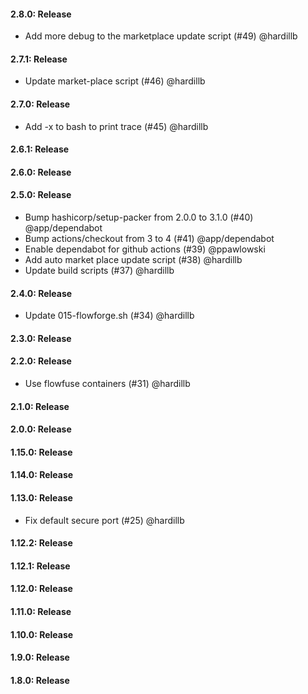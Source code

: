 #### 2.8.0: Release

 - Add more debug to the marketplace update script (#49) @hardillb

#### 2.7.1: Release
 
 - Update market-place script (#46) @hardillb
 
#### 2.7.0: Release

 - Add -x to bash to print trace (#45) @hardillb

#### 2.6.1: Release


#### 2.6.0: Release


#### 2.5.0: Release

 - Bump hashicorp/setup-packer from 2.0.0 to 3.1.0 (#40) @app/dependabot
 - Bump actions/checkout from 3 to 4 (#41) @app/dependabot
 - Enable dependabot for github actions (#39) @ppawlowski
 - Add auto market place update script (#38) @hardillb
 - Update build scripts (#37) @hardillb

#### 2.4.0: Release

 - Update 015-flowforge.sh (#34) @hardillb

#### 2.3.0: Release


#### 2.2.0: Release

 - Use flowfuse containers (#31) @hardillb

#### 2.1.0: Release


#### 2.0.0: Release


#### 1.15.0: Release


#### 1.14.0: Release


#### 1.13.0: Release

 - Fix default secure port (#25) @hardillb

#### 1.12.2: Release


#### 1.12.1: Release


#### 1.12.0: Release


#### 1.11.0: Release


#### 1.10.0: Release


#### 1.9.0: Release


#### 1.8.0: Release


